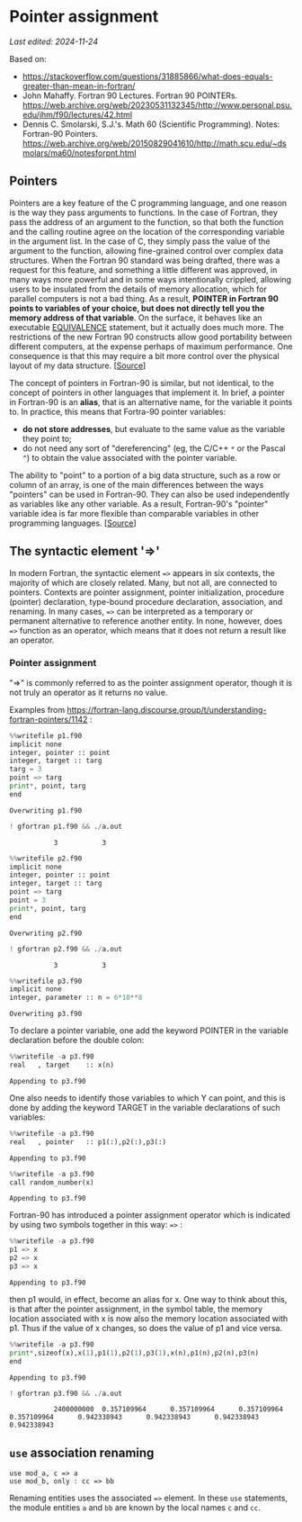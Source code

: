 # Pointer assignment

*Last edited: 2024-11-24*

Based on:

- <https://stackoverflow.com/questions/31885866/what-does-equals-greater-than-mean-in-fortran/>
- John Mahaffy. Fortran 90 Lectures. Fortran 90 POINTERs. <https://web.archive.org/web/20230531132345/http://www.personal.psu.edu/jhm/f90/lectures/42.html>
- Dennis C. Smolarski, S.J.'s. Math 60 (Scientific Programming). Notes: Fortran-90 Pointers. <https://web.archive.org/web/20150829041610/http://math.scu.edu/~dsmolars/ma60/notesforpnt.html>

## Pointers

Pointers are a key feature of the C programming language, and one reason is the way they pass arguments to functions. In the case of Fortran, they pass the address of an argument to the function, so that both the function and the calling routine agree on the location of the corresponding variable in the argument list. In the case of C, they simply pass the value of the argument to the function, allowing fine-grained control over complex data structures. When the Fortran 90 standard was being drafted, there was a request for this feature, and something a little different was approved, in many ways more powerful and in some ways intentionally crippled, allowing users to be insulated from the details of memory allocation, which for parallel computers is not a bad thing. As a result, **POINTER in Fortran 90 points to variables of your choice, but does not directly tell you the memory address of that variable**. On the surface, it behaves like an executable [EQUIVALENCE](https://stackoverflow.com/questions/74577332/what-is-the-purpose-of-equivalence-in-fortran/) statement, but it actually does much more. The restrictions of the new Fortran 90 constructs allow good portability between different computers, at the expense perhaps of maximum performance. One consequence is that this may require a bit more control over the physical layout of my data structure. [[Source](https://web.archive.org/web/20230531132345/http://www.personal.psu.edu/jhm/f90/lectures/42.html)]

The concept of pointers in Fortran-90 is similar, but not identical, to the concept of pointers in other languages that implement it. In brief, a pointer in Fortran-90 is an **alias**, that is an alternative name, for the variable it points to. In practice, this means that Fortra-90 pointer variables:

* **do not store addresses**, but evaluate to the same value as the variable they point to;
* do not need any sort of "dereferencing" (eg, the C/C++ `*` or the Pascal `^`) to obtain the value associated with the pointer variable. 

The ability to "point" to a portion of a big data structure, such as a row or column of an array, is one of the main differences between the ways "pointers" can be used in Fortran-90. They can also be used independently as variables like any other variable. As a result, Fortran-90's "pointer" variable idea is far more flexible than comparable variables in other programming languages. [[Source](https://web.archive.org/web/20150829041610/http://math.scu.edu/~dsmolars/ma60/notesforpnt.html)]

## The syntactic element '=>'

In modern Fortran, the syntactic element `=>` appears in six contexts, the majority of which are closely related. Many, but not all, are connected to pointers. Contexts are pointer assignment, pointer initialization, procedure (pointer) declaration, type-bound procedure declaration, association, and renaming. In many cases, `=>` can be interpreted as a temporary or permanent alternative to reference another entity. In none, however, does `=>` function as an operator, which means that it does not return a result like an operator.

### Pointer assignment

"=>" is commonly referred to as the pointer assignment operator, though it is not truly an operator as it returns no value.

Examples from <https://fortran-lang.discourse.group/t/understanding-fortran-pointers/1142> :


```python
%%writefile p1.f90
implicit none
integer, pointer :: point
integer, target :: targ
targ = 3
point => targ
print*, point, targ
end
```

    Overwriting p1.f90



```python
! gfortran p1.f90 && ./a.out
```

               3           3



```python
%%writefile p2.f90
implicit none
integer, pointer :: point
integer, target :: targ
point => targ
point = 3
print*, point, targ
end
```

    Overwriting p2.f90



```python
! gfortran p2.f90 && ./a.out
```

               3           3



```python
%%writefile p3.f90
implicit none
integer, parameter :: n = 6*10**8
```

    Overwriting p3.f90


To declare a pointer variable, one add the keyword POINTER in the variable declaration before the double colon:


```python
%%writefile -a p3.f90
real   , target    :: x(n)
```

    Appending to p3.f90


One also needs to identify those variables to which Y can point, and this is done by adding the keyword TARGET in the variable declarations of such variables:


```python
%%writefile -a p3.f90
real   , pointer   :: p1(:),p2(:),p3(:)
```

    Appending to p3.f90



```python
%%writefile -a p3.f90
call random_number(x)
```

    Appending to p3.f90


Fortran-90 has introduced a pointer assignment operator which is indicated by using two symbols together in this way: `=>` :


```python
%%writefile -a p3.f90
p1 => x
p2 => x
p3 => x
```

    Appending to p3.f90


then p1 would, in effect, become an alias for x. One way to think about this, is that after the pointer assignment, in the symbol table, the memory location associated with x is now also the memory location associated with p1. Thus if the value of x changes, so does the value of p1 and vice versa. 


```python
%%writefile -a p3.f90
print*,sizeof(x),x(1),p1(1),p2(1),p3(1),x(n),p1(n),p2(n),p3(n)
end
```

    Appending to p3.f90



```python
! gfortran p3.f90 && ./a.out
```

               2400000000  0.357109964      0.357109964      0.357109964      0.357109964      0.942338943      0.942338943      0.942338943      0.942338943    


## `use` association renaming

```Fortran
use mod_a, c => a
use mod_b, only : cc => bb
```
Renaming entities uses the associated `=>` element. In these `use` statements, the module entities `a` and `bb` are known by the local names `c` and `cc`.
